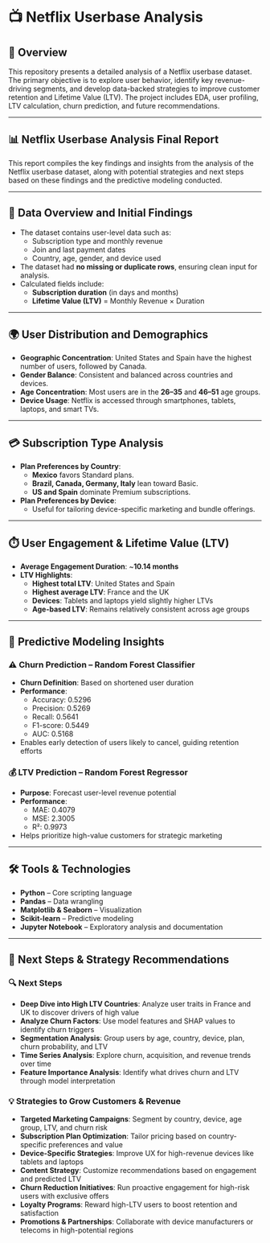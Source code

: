 # 📺 Netflix Userbase Analysis

## 📌 Overview

This repository presents a detailed analysis of a Netflix userbase dataset. The primary objective is to explore user behavior, identify key revenue-driving segments, and develop data-backed strategies to improve customer retention and Lifetime Value (LTV). The project includes EDA, user profiling, LTV calculation, churn prediction, and future recommendations.

---

## 📊 Netflix Userbase Analysis Final Report

This report compiles the key findings and insights from the analysis of the Netflix userbase dataset, along with potential strategies and next steps based on these findings and the predictive modeling conducted.

---

## 📂 Data Overview and Initial Findings

- The dataset contains user-level data such as:
  - Subscription type and monthly revenue
  - Join and last payment dates
  - Country, age, gender, and device used
- The dataset had **no missing or duplicate rows**, ensuring clean input for analysis.
- Calculated fields include:
  - **Subscription duration** (in days and months)
  - **Lifetime Value (LTV)** = Monthly Revenue × Duration

---

## 🌍 User Distribution and Demographics

- **Geographic Concentration**: United States and Spain have the highest number of users, followed by Canada.
- **Gender Balance**: Consistent and balanced across countries and devices.
- **Age Concentration**: Most users are in the **26–35** and **46–51** age groups.
- **Device Usage**: Netflix is accessed through smartphones, tablets, laptops, and smart TVs.

---

## 💳 Subscription Type Analysis

- **Plan Preferences by Country**:
  - **Mexico** favors Standard plans.
  - **Brazil, Canada, Germany, Italy** lean toward Basic.
  - **US and Spain** dominate Premium subscriptions.
- **Plan Preferences by Device**:
  - Useful for tailoring device-specific marketing and bundle offerings.

---

## ⏱️ User Engagement & Lifetime Value (LTV)

- **Average Engagement Duration**: ~**10.14 months**
- **LTV Highlights**:
  - **Highest total LTV**: United States and Spain
  - **Highest average LTV**: France and the UK
  - **Devices**: Tablets and laptops yield slightly higher LTVs
  - **Age-based LTV**: Remains relatively consistent across age groups

---

## 🔮 Predictive Modeling Insights

### ⚠️ Churn Prediction – Random Forest Classifier

- **Churn Definition**: Based on shortened user duration
- **Performance**:
  - Accuracy: 0.5296
  - Precision: 0.5269
  - Recall: 0.5641
  - F1-score: 0.5449
  - AUC: 0.5168
- Enables early detection of users likely to cancel, guiding retention efforts

### 💰 LTV Prediction – Random Forest Regressor

- **Purpose**: Forecast user-level revenue potential
- **Performance**:
  - MAE: 0.4079
  - MSE: 2.3005
  - R²: 0.9973
- Helps prioritize high-value customers for strategic marketing

---

## 🛠 Tools & Technologies

- **Python** – Core scripting language
- **Pandas** – Data wrangling
- **Matplotlib & Seaborn** – Visualization
- **Scikit-learn** – Predictive modeling
- **Jupyter Notebook** – Exploratory analysis and documentation

---

## 🧭 Next Steps & Strategy Recommendations

### 🔍 Next Steps

- **Deep Dive into High LTV Countries**: Analyze user traits in France and UK to discover drivers of high value
- **Analyze Churn Factors**: Use model features and SHAP values to identify churn triggers
- **Segmentation Analysis**: Group users by age, country, device, plan, churn probability, and LTV
- **Time Series Analysis**: Explore churn, acquisition, and revenue trends over time
- **Feature Importance Analysis**: Identify what drives churn and LTV through model interpretation

### 💡 Strategies to Grow Customers & Revenue

- **Targeted Marketing Campaigns**: Segment by country, device, age group, LTV, and churn risk
- **Subscription Plan Optimization**: Tailor pricing based on country-specific preferences and value
- **Device-Specific Strategies**: Improve UX for high-revenue devices like tablets and laptops
- **Content Strategy**: Customize recommendations based on engagement and predicted LTV
- **Churn Reduction Initiatives**: Run proactive engagement for high-risk users with exclusive offers
- **Loyalty Programs**: Reward high-LTV users to boost retention and satisfaction
- **Promotions & Partnerships**: Collaborate with device manufacturers or telecoms in high-potential regions
